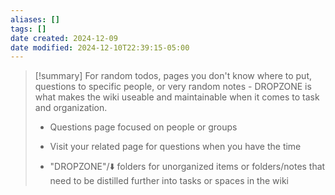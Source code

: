 ```yaml
---
aliases: []
tags: []
date created: 2024-12-09
date modified: 2024-12-10T22:39:15-05:00
---
```




> [!summary]
> For random todos, pages you don't know where to put, questions to specific people, or very random notes - DROPZONE is what makes the wiki useable and maintainable when it comes to task and organization.
> 
> - Questions page focused on people or groups
> 
> - Visit your related page for questions when you have the time
> 
> - "DROPZONE"/⬇️ folders for unorganized items or folders/notes that need to be distilled further into tasks or spaces in the wiki





